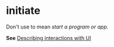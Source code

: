 # initiate

Don't use to mean *start a program or app.* 

**See** [Describing interactions with UI](~/procedures-instructions/describing-interactions-with-ui.md)
